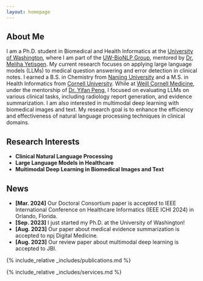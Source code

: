 ```yaml
---
layout: homepage
---
```


## About Me

I am a Ph.D. student in Biomedical and Health Informatics at the [University of Washington](https://www.washington.edu/), where I am part of the [UW-BioNLP Group](https://depts.washington.edu/bionlp/index.html), mentored by [Dr. Meliha Yetisgen](https://faculty.washington.edu/melihay/). My current research focuses on applying large language models (LLMs) to medical question answering and error detection in clinical notes. I earned a B.S. in Chemistry from [Nanjing University](https://www.nju.edu.cn/en/) and a M.S. in Health Informatics from [Cornell University](https://www.cornell.edu/). While at [Weill Cornell Medicine](https://weill.cornell.edu/), under the mentorship of [Dr. Yifan Peng](https://pengyifan.com/), I focused on evaluating LLMs on various clinical tasks, including radiology report generation, and evidence summarization. I am also interested in multimodal deep learning with biomedical images and text. My research goal is to enhance the efficiency and effectiveness of natural language processing techniques in clinical domains.

## Research Interests

- **Clinical Natural Language Processing**
- **Large Language Models in Healthcare**
- **Muitimodal Deep Learning in Biomedical Images and Text**

## News

- **[Mar. 2024]** Our Doctoral Consortium paper is accepted to IEEE International Conference on Healthcare Informatics (IEEE ICHI 2024) in Orlando, Florida.
- **[Sep. 2023]** I just started my Ph.D. at the University of Washington!
- **[Aug. 2023]** Our paper about medical evidence summarization is accepted to npj Digital Medicine.
- **[Aug. 2023]** Our review paper about multimodal deep learning is accepted to JBI.

{% include_relative _includes/publications.md %}

{% include_relative _includes/services.md %}
